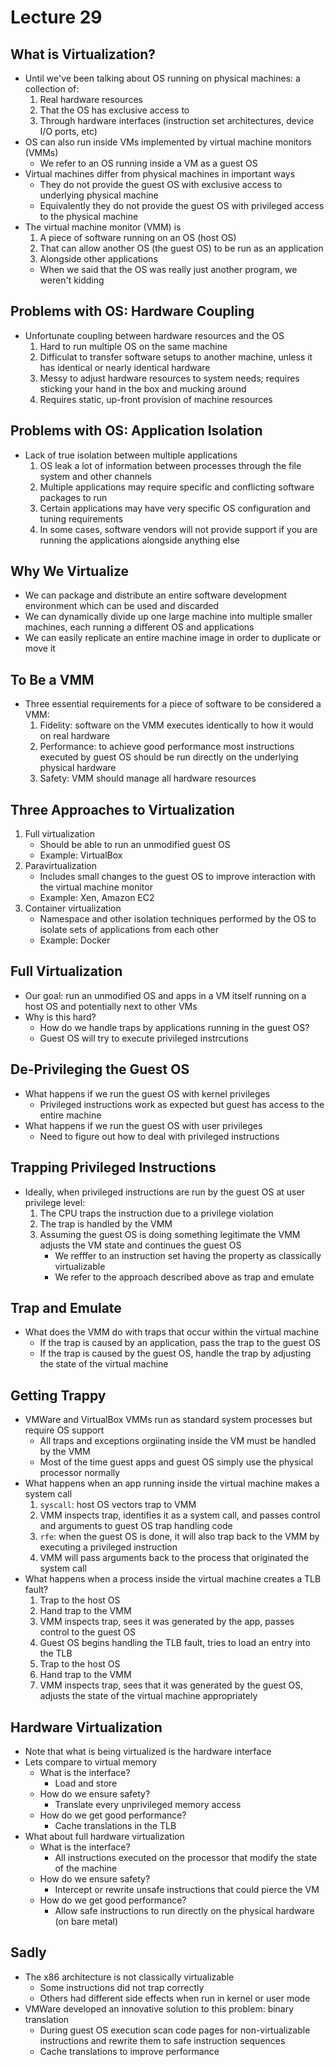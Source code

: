 # Lecture 29

## What is Virtualization?

- Until we've been talking about OS running on physical machines: a collection of:
    1. Real hardware resources
    2. That the OS has exclusive access to
    3. Through hardware interfaces (instruction set architectures, device I/O ports, etc)
- OS can also run inside VMs implemented by virtual machine monitors (VMMs)
    * We refer to an OS running inside a VM as a guest OS
- Virtual machines differ from physical machines in important ways
    * They do not provide the guest OS with exclusive access to underlying physical machine
    * Equivalently they do not provide the guest OS with privileged access to the physical machine
- The virtual machine monitor (VMM) is
    1. A piece of software running on an OS (host OS)
    2. That can allow another OS (the guest OS) to be run as an application
    3. Alongside other applications
    * When we said that the OS was really just another program, we weren't kidding

## Problems with OS: Hardware Coupling

- Unfortunate coupling between hardware resources and the OS
    1. Hard to run multiple OS on the same machine
    2. Difficulat to transfer software setups to another machine, unless it has identical or nearly identical hardware
    3. Messy to adjust hardware resources to system needs; requires sticking your hand in the box and mucking around
    4. Requires static, up-front provision of machine resources

## Problems with OS: Application Isolation

- Lack of true isolation between multiple applications
    1. OS leak a lot of information between processes through the file system and other channels
    2. Multiple applications may require specific and conflicting software packages to run
    3. Certain applications may have very specific OS configuration and tuning requirements
    4. In some cases, software vendors will not provide support if you are running the applications alongside anything else

## Why We Virtualize

- We can package and distribute an entire software development environment which can be used and discarded
- We can dynamically divide up one large machine into multiple smaller machines, each running a different OS and applications
- We can easily replicate an entire machine image in order to duplicate or move it

## To Be a VMM

- Three essential requirements for a piece of software to be considered a VMM:
    1. Fidelity: software on the VMM executes identically to how it would on real hardware
    2. Performance: to achieve good performance most instructions executed by guest OS should be run directly on the underlying physical hardware
    3. Safety: VMM should manage all hardware resources

## Three Approaches to Virtualization

1. Full virtualization
    * Should be able to run an unmodified guest OS
    * Example: VirtualBox
2. Paravirtualization
    * Includes small changes to the guest OS to improve interaction with the virtual machine monitor
    * Example: Xen, Amazon EC2
3. Container virtualization
    * Namespace and other isolation techniques performed by the OS to isolate sets of applications from each other
    * Example: Docker

## Full Virtualization

- Our goal: run an unmodified OS and apps in a VM itself running on a host OS and potentially next to other VMs
- Why is this hard?
    * How do we handle traps by applications running in the guest OS?
    * Guest OS will try to execute privileged instrcutions

## De-Privileging the Guest OS

- What happens if we run the guest OS with kernel privileges
    * Privileged instructions work as expected but guest has access to the entire machine
- What happens if we run the guest OS with user privileges
    * Need to figure out how to deal with privileged instructions

## Trapping Privileged Instructions

- Ideally, when privileged instructions are run by the guest OS at user privilege level:
    1. The CPU traps the instruction due to a privilege violation
    2. The trap is handled by the VMM
    3. Assuming the guest OS is doing something legitimate the VMM adjusts the VM state and continues the guest OS
        * We refffer to an instruction set having the property as classically virtualizable
        * We refer to the approach described above as trap and emulate

## Trap and Emulate

- What does the VMM do with traps that occur within the virtual machine
    * If the trap is caused by an application, pass the trap to the guest OS
    * If the trap is caused by the guest OS, handle the trap by adjusting the state of the virtual machine

## Getting Trappy

- VMWare and VirtualBox VMMs run as standard system processes but require OS support
    * All traps and exceptions orgiinating inside the VM must be handled by the VMM
    * Most of the time guest apps and guest OS simply use the physical processor normally
- What happens when an app running inside the virtual machine makes a system call
    1. `syscall`: host OS vectors trap to VMM
    2. VMM inspects trap, identifies it as a system call, and passes control and arguments to guest OS trap handling code
    3. `rfe`: when the guest OS is done, it will also trap back to the VMM by executing a privileged instruction
    4. VMM will pass arguments back to the process that originated the system call
- What happens when a process inside the virtual machine creates a TLB fault?
    1. Trap to the host OS
    2. Hand trap to the VMM
    3. VMM inspects trap, sees it was generated by the app, passes control to the guest OS
    4. Guest OS begins handling the TLB fault, tries to load an entry into the TLB
    5. Trap to the host OS
    6. Hand trap to the VMM
    7. VMM inspects trap, sees that it was generated by the guest OS, adjusts the state of the virtual machine appropriately

## Hardware Virtualization

- Note that what is being virtualized is the hardware interface
- Lets compare to virtual memory
    * What is the interface?
        + Load and store
    * How do we ensure safety?
        + Translate every unprivileged memory access
    * How do we get good performance?
        + Cache translations in the TLB
- What about full hardware virtualization
    * What is the interface?
        + All instructions executed on the processor that modify the state of the machine
    * How do we ensure safety?
        + Intercept or rewrite unsafe instructions that could pierce the VM
    * How do we get good performance?
        + Allow safe instructions to run directly on the physical hardware (on bare metal)

## Sadly

- The x86 architecture is not classically virtualizable
    * Some instructions did not trap correctly
    * Others had different side effects when run in kernel or user mode
- VMWare developed an innovative solution to this problem: binary translation
    * During guest OS execution scan code pages for non-virtualizable instructions and rewrite them to safe instruction sequences
    * Cache translations to improve performance